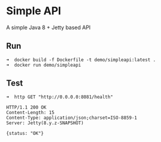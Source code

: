 # Simple API 

A simple Java 8 + Jetty based API 

## Run

```
➜  docker build -f Dockerfile -t demo/simpleapi:latest . 
➜  docker run demo/simpleapi
```

## Test

```
➜  http GET "http://0.0.0.0:8081/health"

HTTP/1.1 200 OK
Content-Length: 15
Content-Type: application/json;charset=ISO-8859-1
Server: Jetty(8.y.z-SNAPSHOT)

{status: "OK"}

```

   